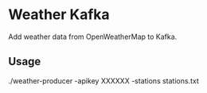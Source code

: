 # Weather Kafka

Add weather data from OpenWeatherMap to Kafka.

## Usage
./weather-producer -apikey XXXXXX -stations stations.txt